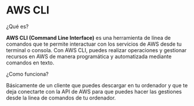 # AWS CLI

¿Qué es?

**AWS CLI (Command Line Interface)** es una herramienta de línea de comandos que te permite interactuar con los servicios de AWS desde tu terminal o consola. Con AWS CLI, puedes realizar operaciones y gestionar recursos en AWS de manera programática y automatizada mediante comandos en texto.

¿Como funciona?

Básicamente de un cliente que puedes descargar en tu ordenador y que te deja conectarte con la API de AWS para que puedes hacer las gestiones desde la linea de comandos de tu ordenador.
